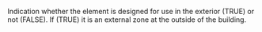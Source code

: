 Indication whether the element is designed for use in the exterior (TRUE) or not (FALSE). If (TRUE) it is an external zone at the outside of the building.
